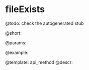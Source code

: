 fileExists
=============


@todo:
	check the autogenerated stub

@short:
	

@params:





@example:

@template:	api_method
@descr:

